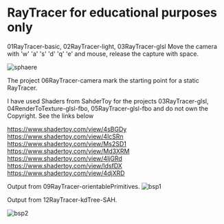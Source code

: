 # RayTracer for educational purposes only

01RayTracer-basic, 02RayTracer-light, 03RayTracer-glsl
Move the camera with 'w' 'a' 's' 'd' 'q' 'e' and mouse, release the capture with space.

![sphaere](https://user-images.githubusercontent.com/30089026/31581374-56bc09f2-b16a-11e7-9449-a5f8b6a2fd48.jpg)

The project 06RayTracer-camera mark the starting point for a static RayTracer.

I have used Shaders from SahderToy for the projects 03RayTracer-glsl, 04RenderToTexture-glsl-fbo, 05RayTracer-glsl-fbo
and do not own the Copyright. See the links below

https://www.shadertoy.com/view/4sBGDy
https://www.shadertoy.com/view/4lcSRn
https://www.shadertoy.com/view/Ms2SD1
https://www.shadertoy.com/view/Md3XRM
https://www.shadertoy.com/view/4ljGRd
https://www.shadertoy.com/view/ldsfDX
https://www.shadertoy.com/view/4djXRD

Output from 09RayTracer-orientablePrimitives.
![bsp1](https://user-images.githubusercontent.com/30089026/34413435-d91096b2-ebe3-11e7-88f9-c476e2421ca9.jpg)

Output from 12RayTracer-kdTree-SAH.

![bsp2](https://user-images.githubusercontent.com/30089026/36678161-55425b66-1b10-11e8-8ec3-5ac000167036.jpg)


